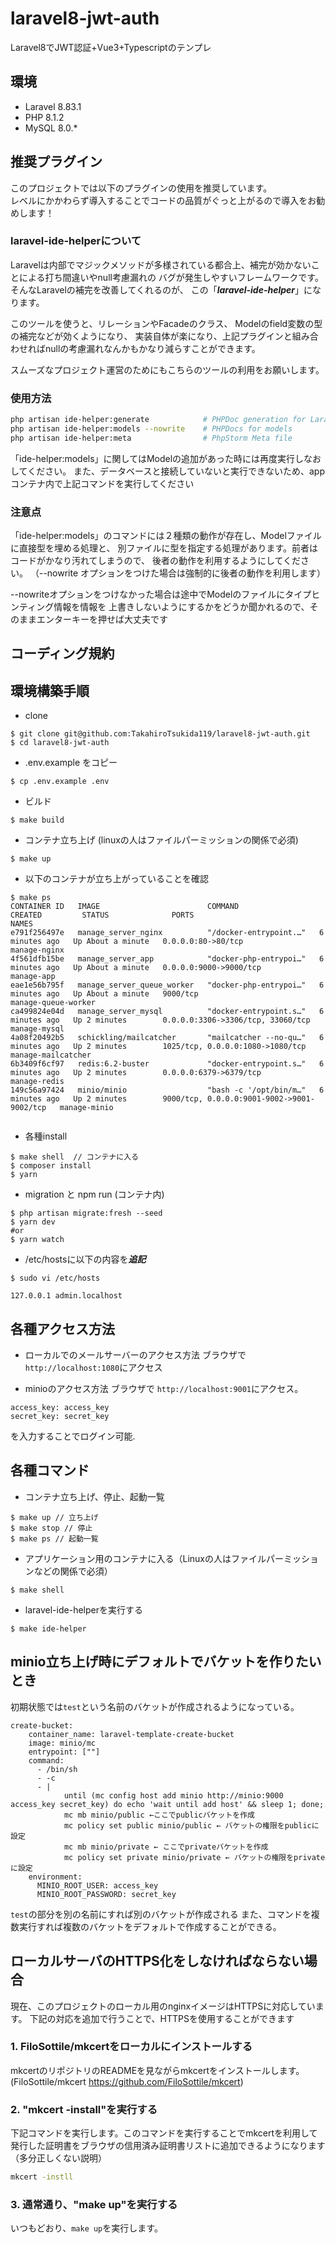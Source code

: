 # laravel8-jwt-auth

Laravel8でJWT認証+Vue3+Typescriptのテンプレ<br>

## 環境

- Laravel 8.83.1
- PHP 8.1.2
- MySQL 8.0.*

## 推奨プラグイン
このプロジェクトでは以下のプラグインの使用を推奨しています。<br>
レベルにかかわらず導入することでコードの品質がぐっと上がるので導入をお勧めします！

### laravel-ide-helperについて
Laravelは内部でマジックメソッドが多様されている都合上、補完が効かないことによる打ち間違いやnull考慮漏れの
バグが発生しやすいフレームワークです。そんなLaravelの補完を改善してくれるのが、
この「***laravel-ide-helper***」になります。

このツールを使うと、リレーションやFacadeのクラス、 Modelのfield変数の型の補完などが効くようになり、
実装自体が楽になり、上記プラグインと組み合わせればnullの考慮漏れなんかもかなり減らすことができます。

スムーズなプロジェクト運営のためにもこちらのツールの利用をお願いします。

### 使用方法
```bash
php artisan ide-helper:generate            # PHPDoc generation for Laravel Facades
php artisan ide-helper:models --nowrite    # PHPDocs for models
php artisan ide-helper:meta                # PhpStorm Meta file
```
「ide-helper:models」に関してはModelの追加があった時には再度実行しなおしてください。
また、データベースと接続していないと実行できないため、appコンテナ内で上記コマンドを実行してください

### 注意点
「ide-helper:models」のコマンドには２種類の動作が存在し、Modelファイルに直接型を埋める処理と、
別ファイルに型を指定する処理があります。前者はコードがかなり汚れてしまうので、
後者の動作を利用するようにしてください。
（--nowrite オプションをつけた場合は強制的に後者の動作を利用します）

--nowriteオプションをつけなかった場合は途中でModelのファイルにタイプヒンティング情報を情報を 上書きしないようにするかをどうか聞かれるので、そのままエンターキーを押せば大丈夫です

## コーディング規約


## 環境構築手順

- clone

```shell
$ git clone git@github.com:TakahiroTsukida119/laravel8-jwt-auth.git
$ cd laravel8-jwt-auth
```

- .env.example をコピー

```shell
$ cp .env.example .env
```

- ビルド
```shell
$ make build
```

- コンテナ立ち上げ (linuxの人はファイルパーミッションの関係で必須)

```shell
$ make up
```

- 以下のコンテナが立ち上がっていることを確認

```shell
$ make ps
CONTAINER ID   IMAGE                        COMMAND                  CREATED         STATUS              PORTS                                        NAMES
e791f256497e   manage_server_nginx          "/docker-entrypoint.…"   6 minutes ago   Up About a minute   0.0.0.0:80->80/tcp                           manage-nginx
4f561dfb15be   manage_server_app            "docker-php-entrypoi…"   6 minutes ago   Up About a minute   0.0.0.0:9000->9000/tcp                       manage-app
eae1e56b795f   manage_server_queue_worker   "docker-php-entrypoi…"   6 minutes ago   Up About a minute   9000/tcp                                     manage-queue-worker
ca499824e04d   manage_server_mysql          "docker-entrypoint.s…"   6 minutes ago   Up 2 minutes        0.0.0.0:3306->3306/tcp, 33060/tcp            manage-mysql
4a08f20492b5   schickling/mailcatcher       "mailcatcher --no-qu…"   6 minutes ago   Up 2 minutes        1025/tcp, 0.0.0.0:1080->1080/tcp             manage-mailcatcher
6b3409f6cf97   redis:6.2-buster             "docker-entrypoint.s…"   6 minutes ago   Up 2 minutes        0.0.0.0:6379->6379/tcp                       manage-redis
149c56a97424   minio/minio                  "bash -c '/opt/bin/m…"   6 minutes ago   Up 2 minutes        9000/tcp, 0.0.0.0:9001-9002->9001-9002/tcp   manage-minio


```

- 各種install

```shell
$ make shell  // コンテナに入る
$ composer install
$ yarn
```

- migration と npm run (コンテナ内)
```shell
$ php artisan migrate:fresh --seed
$ yarn dev 
#or
$ yarn watch
```

- /etc/hostsに以下の内容を***追記***

```shell
$ sudo vi /etc/hosts

127.0.0.1 admin.localhost
```

## 各種アクセス方法
- ローカルでのメールサーバーのアクセス方法
  ブラウザで `http://localhost:1080`にアクセス

- minioのアクセス方法
  ブラウザで `http://localhost:9001`にアクセス。

```
access_key: access_key
secret_key: secret_key
```

を入力することでログイン可能.


## 各種コマンド

- コンテナ立ち上げ、停止、起動一覧

```
$ make up // 立ち上げ
$ make stop // 停止
$ make ps // 起動一覧
```

- アプリケーション用のコンテナに入る（Linuxの人はファイルパーミッションなどの関係で必須）

```shell
$ make shell
```

- laravel-ide-helperを実行する
```shell
$ make ide-helper
```

## minio立ち上げ時にデフォルトでバケットを作りたいとき
初期状態では`test`という名前のバケットが作成されるようになっている。

```
create-bucket:
    container_name: laravel-template-create-bucket
    image: minio/mc
    entrypoint: [""]
    command:
      - /bin/sh
      - -c
      - |
            until (mc config host add minio http://minio:9000 access_key secret_key) do echo 'wait until add host' && sleep 1; done;
            mc mb minio/public ←ここでpublicバケットを作成
            mc policy set public minio/public ← バケットの権限をpublicに設定
            mc mb minio/private ← ここでprivateバケットを作成
            mc policy set private minio/private ← バケットの権限をprivateに設定
    environment:
      MINIO_ROOT_USER: access_key
      MINIO_ROOT_PASSWORD: secret_key
```

`test`の部分を別の名前にすれば別のバケットが作成される
また、コマンドを複数実行すれば複数のバケットをデフォルトで作成することができる。

## ローカルサーバのHTTPS化をしなければならない場合
現在、このプロジェクトのローカル用のnginxイメージはHTTPSに対応しています。
下記の対応を追加で行うことで、HTTPSを使用することができます

### 1. FiloSottile/mkcertをローカルにインストールする
mkcertのリポジトリのREADMEを見ながらmkcertをインストールします。
(FiloSottile/mkcert https://github.com/FiloSottile/mkcert)

### 2. "mkcert -install"を実行する
下記コマンドを実行します。このコマンドを実行することでmkcertを利用して発行した証明書をブラウザの信用済み証明書リストに追加できるようになります（多分正しくない説明）
```bash
mkcert -instll
```

### 3. 通常通り、"make up"を実行する
いつもどおり、`make up`を実行します。
